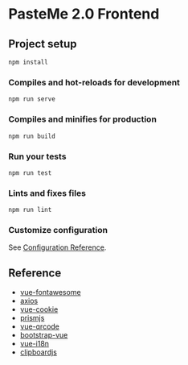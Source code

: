 # PasteMe 2.0 Frontend

## Project setup

```
npm install
```

### Compiles and hot-reloads for development

```
npm run serve
```

### Compiles and minifies for production

```
npm run build
```

### Run your tests

```
npm run test
```

### Lints and fixes files

```
npm run lint
```

### Customize configuration

See [Configuration Reference](https://cli.vuejs.org/config/).

## Reference

+ [vue-fontawesome](https://github.com/FortAwesome/vue-fontawesome)
+ [axios](https://github.com/axios/axios)
+ [vue-cookie](https://github.com/alfhen/vue-cookie)
+ [prismjs](https://prismjs.com)
+ [vue-qrcode](https://github.com/fengyuanchen/vue-qrcode)
+ [bootstrap-vue](https://github.com/bootstrap-vue/bootstrap-vue)
+ [vue-i18n](https://github.com/kazupon/vue-i18n)
+ [clipboardjs](https://clipboardjs.com)
